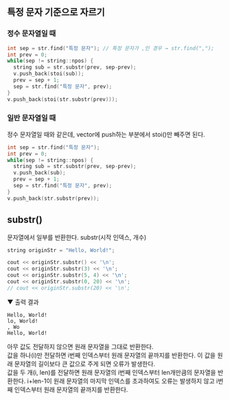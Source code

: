 ## 특정 문자 기준으로 자르기
### 정수 문자열일 때
```C++
int sep = str.find("특정 문자"); // 특정 문자가 ,인 경우 → str.find(",");
int prev = 0;
while(sep != string::npos) {
  string sub = str.substr(prev, sep-prev);
  v.push_back(stoi(sub));
  prev = sep + 1;
  sep = str.find("특정 문자", prev);
}
v.push_back(stoi(str.substr(prev)));
```

### 일반 문자열일 때
정수 문자열일 때와 같은데, vector에 push하는 부분에서 stoi()만 빼주면 된다.
```C++
int sep = str.find("특정 문자");
int prev = 0;
while(sep != string::npos) {
  string sub = str.substr(prev, sep-prev);
  v.push_back(sub);
  prev = sep + 1;
  sep = str.find("특정 문자", prev);
}
v.push_back(str.substr(prev));
```

## substr()
문자열에서 일부를 반환한다. substr(시작 인덱스, 개수)

```C++
string originStr = "Hello, World!";

cout << originStr.substr() << '\n';
cout << originStr.substr(3) << '\n';
cout << originStr.substr(5, 4) << '\n';
cout << originStr.substr(0, 20) << '\n';
// cout << originStr.substr(20) << '\n';
```

▼ 출력 결과
```
Hello, World!
lo, World!
, Wo
Hello, World!
```

아무 값도 전달하지 않으면 원래 문자열을 그대로 반환한다.  
값을 하나(i)만 전달하면 i번째 인덱스부터 원래 문자열의 끝까지를 반환한다. 이 값을 원래 문자열의 길이보다 큰 값으로 주게 되면 오류가 발생한다.  
값을 두 개(i, len)를 전달하면 원래 문자열의 i번째 인덱스부터 len개만큼의 문자열을 반환한다. i+len-1이 원래 문자열의 마지막 인덱스를 초과하여도 오류는 발생하지 않고 i번째 인덱스부터 원래 문자열의 끝까지를 반환한다.
